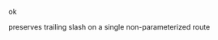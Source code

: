 <!-- 4a75207fca748ee28bf2aa11e579f52f -->
<!--
/foo/
-->

ok

preserves trailing slash on a single non-parameterized route
